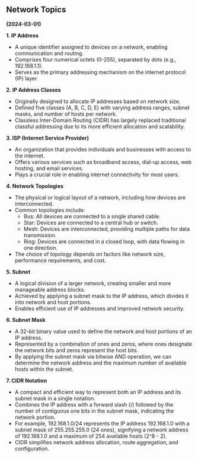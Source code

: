 ## Network Topics
**(2024-03-01)**

**1. IP Address**

* A unique identifier assigned to devices on a network, enabling communication and routing.
* Comprises four numerical octets (0-255), separated by dots (e.g., 192.168.1.1).
* Serves as the primary addressing mechanism on the internet protocol (IP) layer.

**2. IP Address Classes**

* Originally designed to allocate IP addresses based on network size.
* Defined five classes (A, B, C, D, E) with varying address ranges, subnet masks, and number of hosts per network.
* Classless Inter-Domain Routing (CIDR) has largely replaced traditional classful addressing due to its more efficient allocation and scalability.

**3. ISP (Internet Service Provider)**

* An organization that provides individuals and businesses with access to the internet.
* Offers various services such as broadband access, dial-up access, web hosting, and email services.
* Plays a crucial role in enabling internet connectivity for most users.

**4. Network Topologies**

* The physical or logical layout of a network, including how devices are interconnected.
* Common topologies include:
    * Bus: All devices are connected to a single shared cable.
    * Star: Devices are connected to a central hub or switch.
    * Mesh: Devices are interconnected, providing multiple paths for data transmission.
    * Ring: Devices are connected in a closed loop, with data flowing in one direction.
* The choice of topology depends on factors like network size, performance requirements, and cost.

**5. Subnet**

* A logical division of a larger network, creating smaller and more manageable address blocks.
* Achieved by applying a subnet mask to the IP address, which divides it into network and host portions.
* Enables efficient use of IP addresses and improved network security.

**6. Subnet Mask**

* A 32-bit binary value used to define the network and host portions of an IP address.
* Represented by a combination of ones and zeros, where ones designate the network bits and zeros represent the host bits.
* By applying the subnet mask via bitwise AND operation, we can determine the network address and the maximum number of available hosts within the subnet.

**7. CIDR Notation**

* A compact and efficient way to represent both an IP address and its subnet mask in a single notation.
* Combines the IP address with a forward slash (/) followed by the number of contiguous one bits in the subnet mask, indicating the network portion.
* For example, 192.168.1.0/24 represents the IP address 192.168.1.0 with a subnet mask of 255.255.255.0 (24 ones), signifying a network address of 192.168.1.0 and a maximum of 254 available hosts (2^8 - 2).
* CIDR simplifies network address allocation, route aggregation, and configuration.
